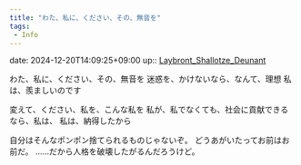 ```yaml
---
title: "わた、私に、ください、その、無音を"
tags:
 - Info
---
```


date: 2024-12-20T14:09:25+09:00
up:: [Laybront_Shallotze_Deunant](../Bar/Novel/Nacaria/Laybront_Shallotze_Deunant.md)

わた、私に、ください、その、無音を
迷惑を、かけないなら、なんて、理想
私は、羨ましいのです

変えて、ください、私を、こんな私を
私が、私でなくても、社会に貢献できるなら、私は、
私は、納得したから

自分はそんなポンポン捨てられるものじゃないぞ。
どうあがいたってお前はお前だ。
……だから人格を破壊したがるんだろうけど。